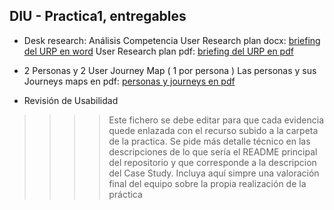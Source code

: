 ## DIU - Practica1, entregables


- Desk research: Análisis Competencia
    User Research plan docx: [briefing del URP en word](https://github.com/DIU3-Mamallema/UX_CaseStudy/blob/2e6c291e13107612724d55f700ac19b5cb4bbab5/P1/Briefing%20Practica%201%20DIU.docx)
    User Research plan pdf:  [briefing del URP en pdf](https://github.com/DIU3-Mamallema/UX_CaseStudy/blob/2e6c291e13107612724d55f700ac19b5cb4bbab5/P1/Briefing%20Practica%201%20DIU%20pdf.pdf)
  
- 2 Personas y 2 User Journey Map  ( 1 por persona )
    Las personas y sus Journeys maps en pdf: [personas y journeys en pdf](https://github.com/DIU3-Mamallema/UX_CaseStudy/blob/89ca0c380963fec500eb06c24104dcd53ab19ecc/P1/Persona%20%26%20User%20Journey%20Map%20%5BDIU3.Mamallema%5D.pdf)
    
- Revisión de Usabilidad 


>>>> Este fichero se debe editar para que cada evidencia quede enlazada con el recurso subido a la carpeta de la practica. Se pide más detalle técnico en las descripciones de lo que sería el README principal del repositorio y que corresponde a la descripcion del Case Study.
>>>> Incluya aquí simpre una valoración final del equipo sobre la propia realización de la práctica
